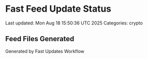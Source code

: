 # Fast Feed Update Status
Last updated: Mon Aug 18 15:50:36 UTC 2025
Categories: crypto

## Feed Files Generated

Generated by Fast Updates Workflow
